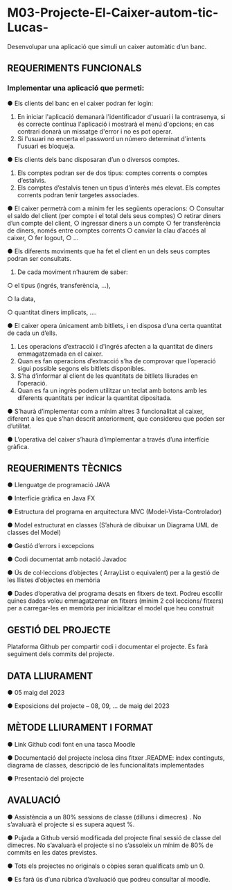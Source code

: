 # M03-Projecte-El-Caixer-autom-tic-Lucas-
Desenvolupar una aplicació que simuli un caixer automàtic d’un banc.

## REQUERIMENTS FUNCIONALS

### Implementar una aplicació que permeti:

● Els clients del banc en el caixer podran fer login: 
1. En iniciar l'aplicació demanarà l'identificador d'usuari i la contrasenya, si és correcte contínua l'aplicació i mostrarà el menú d'opcions; en cas contrari donarà un missatge d'error i no es pot operar. 
2. Si l'usuari no encerta el password un número determinat d'intents l'usuari es bloqueja.

● Els clients dels banc disposaran d’un o diversos comptes. 
1. Els comptes podran ser de dos tipus: comptes corrents o comptes d’estalvis. 
2. Els comptes d’estalvis tenen un tipus d’interès més elevat. Els comptes corrents podran tenir targetes associades.

● El caixer permetrà com a mínim fer les següents operacions:
○ Consultar el saldo del client (per compte i el total dels seus comptes)
○ retirar diners d’un compte del client,
○ ingressar diners a un compte
○ fer transferència de diners, només entre comptes corrents
○ canviar la clau d’accés al caixer,
○ fer logout,
○ ...

● Els diferents moviments que ha fet el client en un dels seus comptes podran ser
consultats. 
1. De cada moviment n’haurem de saber: 

○ el tipus (ingrés, transferència, ...),

○ la data,

○ quantitat diners implicats, ....

● El caixer opera únicament amb bitllets, i en disposa d’una certa quantitat de cada un d’ells. 
1. Les operacions d’extracció i d'ingrés afecten a la quantitat de diners emmagatzemada en el caixer. 
2. Quan es fan operacions d’extracció s’ha de comprovar que l’operació sigui possible segons els bitllets disponibles. 
3. S’ha d’informar al client de les quantitats de bitllets lliurades en l’operació. 
4. Quan es fa un ingrès podem utilitzar un teclat amb botons amb les diferents quantitats per indicar la quantitat dipositada.

● S’haurà d’implementar com a mínim altres 3 funcionalitat al caixer, diferent a les que s’han descrit anteriorment, que considereu que poden ser d’utilitat.

● L’operativa del caixer s’haurà d’implementar a través d’una interfície gràfica.

## REQUERIMENTS TÈCNICS

● Llenguatge de programació JAVA

● Interfície gràfica en Java FX

● Estructura del programa en arquitectura MVC (Model-Vista-Controlador)

● Model estructurat en classes (S’ahurà de dibuixar un Diagrama UML de classes del
Model)

● Gestió d’errors i excepcions

● Codi documentat amb notació Javadoc

● Ús de col·leccions d’objectes ( ArrayList o equivalent) per a la gestió de les llistes
d’objectes en memòria

● Dades d’operativa del programa desats en fitxers de text. Podreu escollir quines
dades voleu emmagatzemar en fitxers (mínim 2 col·leccions/ fitxers) per a
carregar-les en memòria per inicialitzar el model que heu construit

## GESTIÓ DEL PROJECTE

Plataforma Github per compartir codi i documentar el projecte. Es farà seguiment
dels commits del projecte.

## DATA LLIURAMENT

● 05 maig del 2023

● Exposicions del projecte – 08, 09, ... de maig del 2023

## MÈTODE LLIURAMENT I FORMAT

● Link Github codi font en una tasca Moodle

● Documentació del projecte inclosa dins fitxer .README: índex continguts, diagrama
de classes, descripció de les funcionalitats implementades

● Presentació del projecte

## AVALUACIÓ

● Assistència a un 80% sessions de classe (dilluns i dimecres) . No s’avaluarà el
projecte si es supera aquest %.

● Pujada a Github versió modificada del projecte final sessió de classe del dimecres.
No s’avaluarà el projecte si no s’assoleix un mínim de 80% de commits en les dates
previstes.

● Tots els projectes no originals o còpies seran qualificats amb un 0.

● Es farà ús d’una rúbrica d’avaluació que podreu consultar al moodle.
